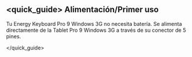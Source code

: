 ## <quick_guide> Alimentación/Primer uso

Tu Energy Keyboard Pro 9 Windows 3G no necesita batería. Se alimenta directamente de la Tablet Pro 9 Windows 3G a través de su conector de 5 pines.

</quick_guide>
